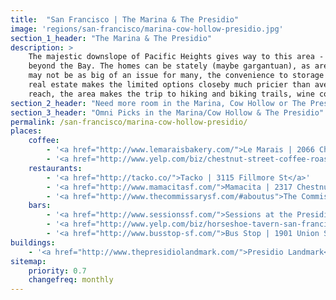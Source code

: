 ```yaml
---
title:  "San Francisco | The Marina & The Presidio"
image: 'regions/san-francisco/marina-cow-hollow-presidio.jpg'
section_1_header: "The Marina & The Presidio"
description: >
    The majestic downslope of Pacific Heights gives way to this area - overlooking the Golden Gate and gorgeous views 
    beyond the Bay. The homes can be stately (maybe gargantuan), as are many of the older apartment buildings. While space 
    may not be as big of an issue for many, the convenience to storage facilities is almost non-existent, and the cost of 
    real estate makes the limited options closeby much pricier than average. With the Golden Gate Bridge almost within 
    reach, the area makes the trip to hiking and biking trails, wine country adventure, and ski excursions an easy escape.
section_2_header: "Need more room in the Marina, Cow Hollow or The Presidio?"
section_3_header: "Omni Picks in the Marina/Cow Hollow & The Presidio"
permalink: /san-francisco/marina-cow-hollow-presidio/
places:
    coffee:
        - '<a href="http://www.lemaraisbakery.com/">Le Marais | 2066 Chestnut St</a>'
        - '<a href="http://www.yelp.com/biz/chestnut-street-coffee-roastery-san-francisco">Chestnut Street Coffee Roastery | 2331 Chestnut St</a>'
    restaurants:
        - '<a href="http://tacko.co/">Tacko | 3115 Fillmore St</a>'
        - '<a href="http://www.mamacitasf.com/">Mamacita | 2317 Chestnut St</a>'
        - '<a href="http://www.thecommissarysf.com/#aboutus">The Commissary | 101 Montgomery St</a>'
    bars:
        - '<a href="http://www.sessionssf.com/">Sessions at the Presidio | 1 Letterman Dr</a>'
        - '<a href="http://www.yelp.com/biz/horseshoe-tavern-san-francisco">Horseshoe | 2024 Chestnut St</a>'
        - '<a href="http://www.busstop-sf.com/">Bus Stop | 1901 Union St</a>'
buildings:
    - '<a href="http://www.thepresidiolandmark.com/">Presidio Landmark</a>'
sitemap:
    priority: 0.7
    changefreq: monthly    
---
```


